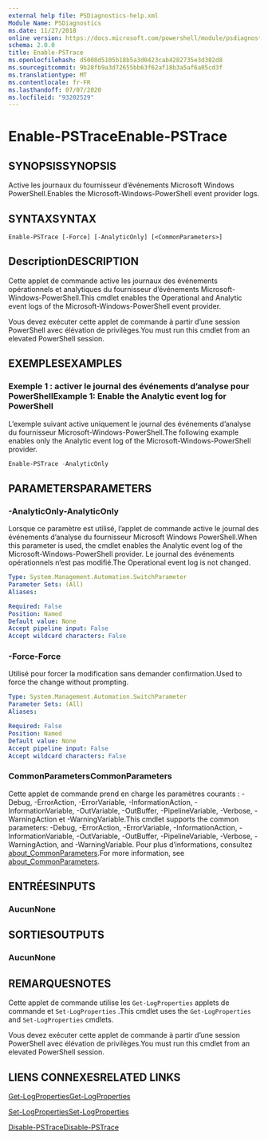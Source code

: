 ```yaml
---
external help file: PSDiagnostics-help.xml
Module Name: PSDiagnostics
ms.date: 11/27/2018
online version: https://docs.microsoft.com/powershell/module/psdiagnostics/enable-pstrace?view=powershell-6&WT.mc_id=ps-gethelp
schema: 2.0.0
title: Enable-PSTrace
ms.openlocfilehash: d5008d5105b18b5a3d0423cab4282735e3d382d8
ms.sourcegitcommit: 9b28fb9a3d72655bb63f62af18b3a5af6a05cd3f
ms.translationtype: MT
ms.contentlocale: fr-FR
ms.lasthandoff: 07/07/2020
ms.locfileid: "93202529"
---
```

# <span data-ttu-id="f9d0a-102">Enable-PSTrace</span><span class="sxs-lookup"><span data-stu-id="f9d0a-102">Enable-PSTrace</span></span>

## <span data-ttu-id="f9d0a-103">SYNOPSIS</span><span class="sxs-lookup"><span data-stu-id="f9d0a-103">SYNOPSIS</span></span>
<span data-ttu-id="f9d0a-104">Active les journaux du fournisseur d’événements Microsoft Windows PowerShell.</span><span class="sxs-lookup"><span data-stu-id="f9d0a-104">Enables the Microsoft-Windows-PowerShell event provider logs.</span></span>

## <span data-ttu-id="f9d0a-105">SYNTAX</span><span class="sxs-lookup"><span data-stu-id="f9d0a-105">SYNTAX</span></span>

```
Enable-PSTrace [-Force] [-AnalyticOnly] [<CommonParameters>]
```

## <span data-ttu-id="f9d0a-106">Description</span><span class="sxs-lookup"><span data-stu-id="f9d0a-106">DESCRIPTION</span></span>

<span data-ttu-id="f9d0a-107">Cette applet de commande active les journaux des événements opérationnels et analytiques du fournisseur d’événements Microsoft-Windows-PowerShell.</span><span class="sxs-lookup"><span data-stu-id="f9d0a-107">This cmdlet enables the Operational and Analytic event logs of the Microsoft-Windows-PowerShell event provider.</span></span>

<span data-ttu-id="f9d0a-108">Vous devez exécuter cette applet de commande à partir d’une session PowerShell avec élévation de privilèges.</span><span class="sxs-lookup"><span data-stu-id="f9d0a-108">You must run this cmdlet from an elevated PowerShell session.</span></span>

## <span data-ttu-id="f9d0a-109">EXEMPLES</span><span class="sxs-lookup"><span data-stu-id="f9d0a-109">EXAMPLES</span></span>

### <span data-ttu-id="f9d0a-110">Exemple 1 : activer le journal des événements d’analyse pour PowerShell</span><span class="sxs-lookup"><span data-stu-id="f9d0a-110">Example 1: Enable the Analytic event log for PowerShell</span></span>

<span data-ttu-id="f9d0a-111">L’exemple suivant active uniquement le journal des événements d’analyse du fournisseur Microsoft-Windows-PowerShell.</span><span class="sxs-lookup"><span data-stu-id="f9d0a-111">The following example enables only the Analytic event log of the Microsoft-Windows-PowerShell provider.</span></span>

```powershell
Enable-PSTrace -AnalyticOnly
```

## <span data-ttu-id="f9d0a-112">PARAMETERS</span><span class="sxs-lookup"><span data-stu-id="f9d0a-112">PARAMETERS</span></span>

### <span data-ttu-id="f9d0a-113">-AnalyticOnly</span><span class="sxs-lookup"><span data-stu-id="f9d0a-113">-AnalyticOnly</span></span>

<span data-ttu-id="f9d0a-114">Lorsque ce paramètre est utilisé, l’applet de commande active le journal des événements d’analyse du fournisseur Microsoft Windows PowerShell.</span><span class="sxs-lookup"><span data-stu-id="f9d0a-114">When this parameter is used, the cmdlet enables the Analytic event log of the Microsoft-Windows-PowerShell provider.</span></span> <span data-ttu-id="f9d0a-115">Le journal des événements opérationnels n’est pas modifié.</span><span class="sxs-lookup"><span data-stu-id="f9d0a-115">The Operational event log is not changed.</span></span>

```yaml
Type: System.Management.Automation.SwitchParameter
Parameter Sets: (All)
Aliases:

Required: False
Position: Named
Default value: None
Accept pipeline input: False
Accept wildcard characters: False
```

### <span data-ttu-id="f9d0a-116">-Force</span><span class="sxs-lookup"><span data-stu-id="f9d0a-116">-Force</span></span>

<span data-ttu-id="f9d0a-117">Utilisé pour forcer la modification sans demander confirmation.</span><span class="sxs-lookup"><span data-stu-id="f9d0a-117">Used to force the change without prompting.</span></span>

```yaml
Type: System.Management.Automation.SwitchParameter
Parameter Sets: (All)
Aliases:

Required: False
Position: Named
Default value: None
Accept pipeline input: False
Accept wildcard characters: False
```

### <span data-ttu-id="f9d0a-118">CommonParameters</span><span class="sxs-lookup"><span data-stu-id="f9d0a-118">CommonParameters</span></span>
<span data-ttu-id="f9d0a-119">Cette applet de commande prend en charge les paramètres courants : -Debug, -ErrorAction, -ErrorVariable, -InformationAction, -InformationVariable, -OutVariable, -OutBuffer, -PipelineVariable, -Verbose, -WarningAction et -WarningVariable.</span><span class="sxs-lookup"><span data-stu-id="f9d0a-119">This cmdlet supports the common parameters: -Debug, -ErrorAction, -ErrorVariable, -InformationAction, -InformationVariable, -OutVariable, -OutBuffer, -PipelineVariable, -Verbose, -WarningAction, and -WarningVariable.</span></span> <span data-ttu-id="f9d0a-120">Pour plus d’informations, consultez [about_CommonParameters](https://go.microsoft.com/fwlink/?LinkID=113216).</span><span class="sxs-lookup"><span data-stu-id="f9d0a-120">For more information, see [about_CommonParameters](https://go.microsoft.com/fwlink/?LinkID=113216).</span></span>

## <span data-ttu-id="f9d0a-121">ENTRÉES</span><span class="sxs-lookup"><span data-stu-id="f9d0a-121">INPUTS</span></span>

### <span data-ttu-id="f9d0a-122">Aucun</span><span class="sxs-lookup"><span data-stu-id="f9d0a-122">None</span></span>

## <span data-ttu-id="f9d0a-123">SORTIES</span><span class="sxs-lookup"><span data-stu-id="f9d0a-123">OUTPUTS</span></span>

### <span data-ttu-id="f9d0a-124">Aucun</span><span class="sxs-lookup"><span data-stu-id="f9d0a-124">None</span></span>

## <span data-ttu-id="f9d0a-125">REMARQUES</span><span class="sxs-lookup"><span data-stu-id="f9d0a-125">NOTES</span></span>

<span data-ttu-id="f9d0a-126">Cette applet de commande utilise les `Get-LogProperties` applets de commande et `Set-LogProperties` .</span><span class="sxs-lookup"><span data-stu-id="f9d0a-126">This cmdlet uses the `Get-LogProperties` and `Set-LogProperties` cmdlets.</span></span>

<span data-ttu-id="f9d0a-127">Vous devez exécuter cette applet de commande à partir d’une session PowerShell avec élévation de privilèges.</span><span class="sxs-lookup"><span data-stu-id="f9d0a-127">You must run this cmdlet from an elevated PowerShell session.</span></span>

## <span data-ttu-id="f9d0a-128">LIENS CONNEXES</span><span class="sxs-lookup"><span data-stu-id="f9d0a-128">RELATED LINKS</span></span>

[<span data-ttu-id="f9d0a-129">Get-LogProperties</span><span class="sxs-lookup"><span data-stu-id="f9d0a-129">Get-LogProperties</span></span>](Get-LogProperties.md)

[<span data-ttu-id="f9d0a-130">Set-LogProperties</span><span class="sxs-lookup"><span data-stu-id="f9d0a-130">Set-LogProperties</span></span>](Set-LogProperties.md)

[<span data-ttu-id="f9d0a-131">Disable-PSTrace</span><span class="sxs-lookup"><span data-stu-id="f9d0a-131">Disable-PSTrace</span></span>](Disable-PSTrace.md)
